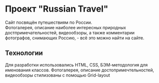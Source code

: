 # Проект "Russian Travel"
Сайт посвящён путешествиям по России. <br>
Фотогалерея, описание наиболее интересных природных достпримечательностей,
видеообзоры, а также комментарии фотографов, снимающих Россию, - всё это можно найти на сайте.
## Teхнологии
Для разработки использовались HTML, CSS, БЭМ-методология для именования классов.
Фотогалерея, описание достопримечтельностей, видеообзоры стилизованы с помощью
Grid-layout 
